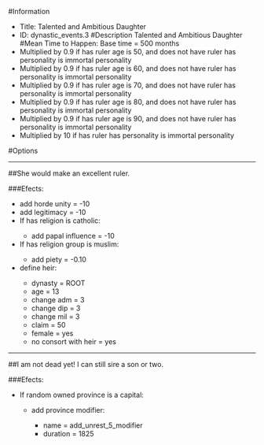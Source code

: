 #Information
 - Title: Talented and Ambitious Daughter
 - ID: dynastic_events.3
#Description
Talented and Ambitious Daughter
#Mean Time to Happen:
Base time = 500 months
 - Multiplied by 0.9 if has ruler age is 50, and does not have ruler has personality is immortal personality
 - Multiplied by 0.9 if has ruler age is 60, and does not have ruler has personality is immortal personality
 - Multiplied by 0.9 if has ruler age is 70, and does not have ruler has personality is immortal personality
 - Multiplied by 0.9 if has ruler age is 80, and does not have ruler has personality is immortal personality
 - Multiplied by 0.9 if has ruler age is 90, and does not have ruler has personality is immortal personality
 - Multiplied by 10 if has ruler has personality is immortal personality

#Options

___
##She would make an excellent ruler.

###Efects:<ul><li>add horde unity = -10</li><li>add legitimacy = -10</li><li>If has religion is catholic:</li><ul><li>add papal influence = -10</li></ul><li>If has religion group is muslim:</li><ul><li>add piety = -0.10</li></ul><li>define heir:</li><ul><li>dynasty = ROOT</li><li>age = 13</li><li>change adm = 3</li><li>change dip = 3</li><li>change mil = 3</li><li>claim = 50</li><li>female = yes</li><li>no consort with heir = yes</li></ul></ul>

___
##I am not dead yet! I can still sire a son or two.

###Efects:<ul><li>If random owned province is a capital:</li><ul><li>add province modifier:</li><ul><li>name = add_unrest_5_modifier</li><li>duration = 1825</li></ul></ul></ul>
